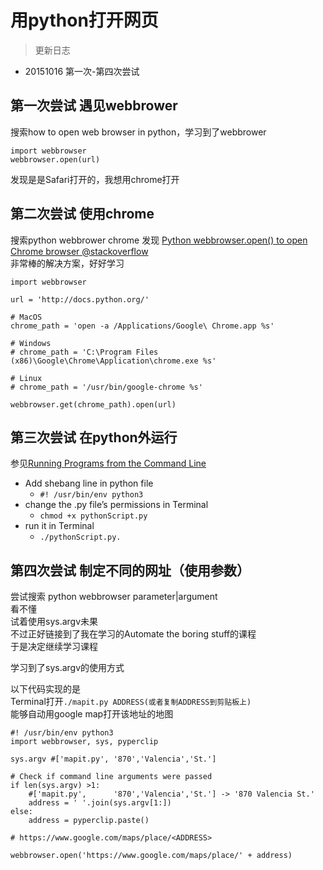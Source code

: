 # 用python打开网页
> 更新日志  
- 20151016 第一次-第四次尝试

## 第一次尝试 遇见webbrower
搜索how to open web browser in python，学习到了webbrower

```
import webbrowser  
webbrowser.open(url)
```

发现是是Safari打开的，我想用chrome打开

## 第二次尝试 使用chrome
搜索python webbrower chrome
发现
[Python webbrowser.open() to open Chrome browser @stackoverflow](http://stackoverflow.com/questions/22445217/python-webbrowser-open-to-open-chrome-browser)  
非常棒的解决方案，好好学习

```
import webbrowser

url = 'http://docs.python.org/'

# MacOS
chrome_path = 'open -a /Applications/Google\ Chrome.app %s'

# Windows
# chrome_path = 'C:\Program Files (x86)\Google\Chrome\Application\chrome.exe %s'

# Linux
# chrome_path = '/usr/bin/google-chrome %s'

webbrowser.get(chrome_path).open(url)
```

## 第三次尝试 在python外运行
参见[Running Programs from the Command Line](http://zoejane.gitbooks.io/zoe-py-tutorial/content/running_programs_from_the_command_line.html)

- Add shebang line in python file 
    - ```#! /usr/bin/env python3```
- change the .py file’s permissions in Terminal
    - ```chmod +x pythonScript.py```
- run it in Terminal 
    - ```./pythonScript.py. ```

## 第四次尝试 制定不同的网址（使用参数）
尝试搜索 python webbrowser parameter|argument  
看不懂  
试着使用sys.argv未果  
不过正好链接到了我在学习的Automate the boring stuff的课程  
于是决定继续学习课程

学习到了sys.argv的使用方式

以下代码实现的是  
Terminal打开```./mapit.py ADDRESS(或者复制ADDRESS到剪贴板上)```  
能够自动用google map打开该地址的地图

```
#! /usr/bin/env python3
import webbrowser, sys, pyperclip

sys.argv #['mapit.py', '870','Valencia','St.']

# Check if command line arguments were passed
if len(sys.argv) >1:
    #['mapit.py',      '870','Valencia','St.'] -> '870 Valencia St.'
    address = ' '.join(sys.argv[1:])
else:
    address = pyperclip.paste()

# https://www.google.com/maps/place/<ADDRESS>

webbrowser.open('https://www.google.com/maps/place/' + address)

```